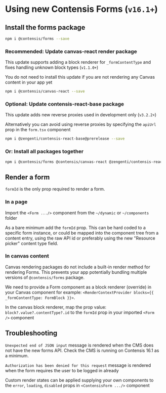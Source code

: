 # Using new Contensis Forms (`v16.1+`)

## Install the forms package

```sh
npm i @contensis/forms --save
```

### Recommended: Update canvas-react render package

This update supports adding a block renderer for `_formContentType` and fixes handling unknown block types (`v1.1.0+`)

You do not need to install this update if you are not rendering any Canvas content in your app yet

```sh
npm i @contensis/canvas-react --save
```

### Optional: Update contensis-react-base package

This update adds new reverse proxies used in development only (`v3.2.2+`)

Alternatively you can avoid using reverse proxies by specifying the `apiUrl` prop in the `form.tsx` component

```sh
npm i @zengenti/contensis-react-base@prerelease --save
```

### Or: Install all packages together

```sh
npm i @contensis/forms @contensis/canvas-react @zengenti/contensis-react-base@prerelease --save
```

## Render a form

`formId` is the only prop required to render a form.

### In a page

Import the `<Form .../>` component from the `~/dynamic` or `~/components` folder

As a bare minimum add the `formId` prop. This can be hard coded to a specific form instance, or could be mapped into the component tree from a content entry, using the raw API id or preferably using the new "Resource picker" content type field.

### In canvas content

Canvas rendering packages do not include a built-in render method for rendering Forms. This  prevents your app potentially bundling multiple versions of `@contensis/forms` package.

We need to provide a Form component as a block renderer (override) in your Canvas component for example: `<RenderContextProvider blocks={{ _formContentType: FormBlock }}>`.

In the canvas block renderer, map the prop value: `block?.value?.contentType?.id` to the `formId` prop in your imported `<Form />` component  

## Troubleshooting

`Unexpected end of JSON input` message is rendered when the CMS does not have the new forms API. Check the CMS is running on Contensis 16.1 as a minimum.

`Authorization has been denied for this request` message is rendered when the form requires the user to be logged in already 

Custom render states can be applied supplying your own components to the `error`, `loading`, `disabled` props in `<ContensisForm .../>` component
